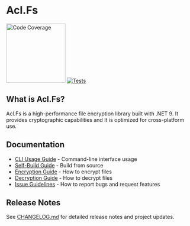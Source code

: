 # Acl.Fs

[<img src="https://img.shields.io/badge/Code%20Coverage-95%25-90EE90?logo=rider" alt="Code Coverage" style="width: 160px;">](https://github.com/user-attachments/assets/983e4024-03db-4af7-bd17-586a4c3c31e2)
[![Tests](https://github.com/wioniqle-q/acl-lib/actions/workflows/test.yml/badge.svg?event=workflow_dispatch)](https://github.com/wioniqle-q/acl-lib/actions/workflows/test.yml)

## What is Acl.Fs?

Acl.Fs is a high-performance file encryption library built with .NET 9. It provides cryptographic capabilities and
It is optimized for cross-platform use.

## Documentation

- [CLI Usage Guide](samples/Acl.Fs.Cli/README.md) - Command-line interface usage
- [Self-Build Guide](docs/Self-Build-Guide.md) - Build from source
- [Encryption Guide](docs/Encryption-Guide.md) - How to encrypt files
- [Decryption Guide](docs/Decryption-Guide.md) - How to decrypt files
- [Issue Guidelines](docs/Issue-Guidelines.md) - How to report bugs and request features

## Release Notes

See [CHANGELOG.md](CHANGELOG.md) for detailed release notes and project updates.